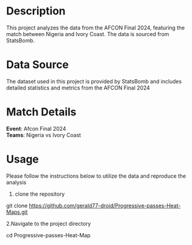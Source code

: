 # Description
This project analyzes the data from the AFCON Final 2024, featuring the match between Nigeria and Ivory Coast. The data is sourced from StatsBomb.

# Data Source
The dataset used in this project is provided by StatsBomb and includes detailed statistics and metrics from the AFCON Final 2024

# Match Details
**Event**: Afcon Final 2024<br>
**Teams**: Nigeria vs Ivory Coast
# Usage
Please follow the instructions below to utilize the data and reproduce the analysis<br>
1. clone the repository<br>

  git clone https://github.com/gerald77-droid/Progressive-passes-Heat-Maps.git<br>

2.Navigate to the project directory<br>

  cd Progressive-passes-Heat-Map
